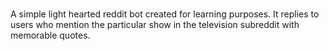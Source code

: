 #
A simple light hearted reddit bot created for learning purposes. 
It replies to users who mention the particular show in the television subreddit with memorable quotes.